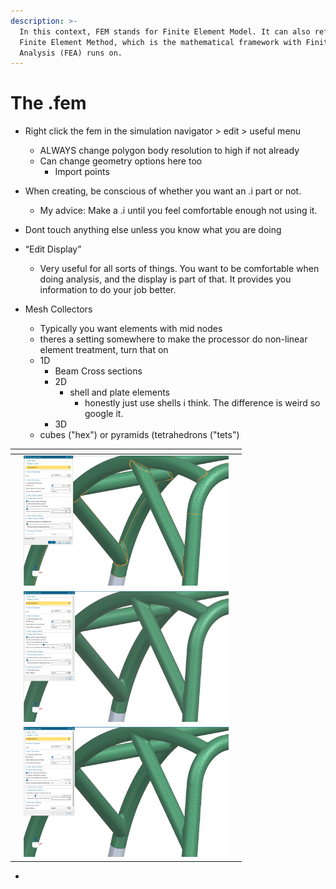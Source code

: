 ```yaml
---
description: >-
  In this context, FEM stands for Finite Element Model. It can also refer to the
  Finite Element Method, which is the mathematical framework with Finite Element
  Analysis (FEA) runs on.
---
```


# The .fem

* Right click the fem in the simulation navigator > edit > useful menu
  * ALWAYS change polygon body resolution to high if not already
  * Can change geometry options here too&#x20;
    * Import points
* When creating, be conscious of whether you want an .i part or not.&#x20;
  * My advice: Make a .i until you feel comfortable enough not using it.
* Dont touch anything else unless you know what you are doing
* “Edit Display”
  * Very useful for all sorts of things. You want to be comfortable when doing analysis, and the display is part of that. It provides you information to do your job better.
*   Mesh Collectors

    * Typically you want elements with mid nodes
    * theres a setting somewhere to make the processor do non-linear element treatment, turn that on
    * 1D
      * Beam Cross sections
      * 2D
        * shell and plate elements
          * honestly just use shells i think. The difference is weird so google it.
      * 3D
    * cubes ("hex") or pyramids (tetrahedrons ("tets")



<table><thead><tr><th></th><th width="328"></th><th></th></tr></thead><tbody><tr><td></td><td><img src="../../../.gitbook/assets/image (52).png" alt="" data-size="original"></td><td></td></tr><tr><td></td><td><img src="../../../.gitbook/assets/image (53).png" alt="" data-size="original"></td><td></td></tr><tr><td></td><td><img src="../../../.gitbook/assets/image (51).png" alt="" data-size="original"></td><td></td></tr></tbody></table>

*
